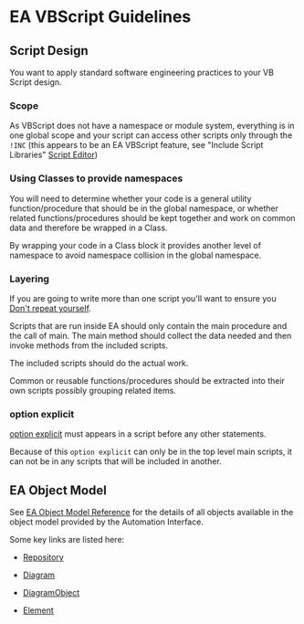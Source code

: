 # EA VBScript Guidelines

## Script Design

You want to apply standard software engineering practices to your VB Script design.

### Scope

As VBScript does not have a namespace or module system, everything is in one global scope and your script can access other scripts only through the `!INC` (this appears to be an EA VBScript feature, see "Include Script Libraries" [Script Editor](https://sparxsystems.com/enterprise_architect_user_guide/16.0/add-ins___scripting/script_editors.html))

### Using Classes to provide namespaces

You will need to determine whether your code is a general utility function/procedure that should be in the global namespace, or whether related functions/procedures should be kept together and work on common data and therefore be wrapped in a Class.

By wrapping your code in a Class block it provides another level of namespace to avoid namespace collision in the global namespace.

### Layering

If you are going to write more than one script you'll want to ensure you [Don't repeat yourself](https://en.wikipedia.org/wiki/Don%27t_repeat_yourself).

Scripts that are run inside EA should only contain the main procedure and the call of main. The main method should collect the data needed and then invoke methods from the included scripts.

The included scripts should do the actual work.

Common or reusable functions/procedures should be extracted into their own scripts possibly grouping related items.

### option explicit

[option explicit](https://learn.microsoft.com/en-us/previous-versions/windows/internet-explorer/ie-developer/scripting-articles/bw9t3484(v=vs.84)) must appears in a script before any other statements.

Because of this `option explicit` can only be in the top level main scripts, it can not be in any scripts that will be included in another.

## EA Object Model

See [EA Object Model Reference](https://www.sparxsystems.com/enterprise_architect_user_guide/15.2/automation/reference.html) for the details of all objects available in the object model provided by the Automation Interface.

Some key links are listed here:

* [Repository](https://www.sparxsystems.com/enterprise_architect_user_guide/15.2/automation/repository3.html)

* [Diagram](https://www.sparxsystems.com/enterprise_architect_user_guide/15.2/automation/diagram2.html)

* [DiagramObject](https://www.sparxsystems.com/enterprise_architect_user_guide/15.2/automation/diagramobjects.html)

* [Element](https://www.sparxsystems.com/enterprise_architect_user_guide/15.2/automation/element2.html)
